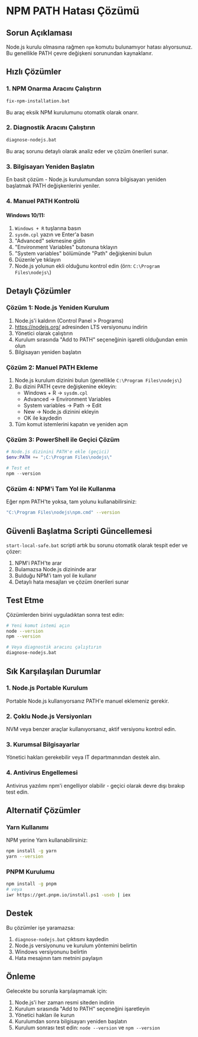 # NPM PATH Hatası Çözümü

## Sorun Açıklaması

Node.js kurulu olmasına rağmen `npm` komutu bulunamıyor hatası alıyorsunuz. Bu genellikle PATH çevre değişkeni sorunundan kaynaklanır.

## Hızlı Çözümler

### 1. NPM Onarma Aracını Çalıştırın
```bash
fix-npm-installation.bat
```
Bu araç eksik NPM kurulumunu otomatik olarak onarır.

### 2. Diagnostik Aracını Çalıştırın
```bash
diagnose-nodejs.bat
```
Bu araç sorunu detaylı olarak analiz eder ve çözüm önerileri sunar.

### 3. Bilgisayarı Yeniden Başlatın
En basit çözüm - Node.js kurulumundan sonra bilgisayarı yeniden başlatmak PATH değişkenlerini yeniler.

### 4. Manuel PATH Kontrolü

#### Windows 10/11:
1. `Windows + R` tuşlarına basın
2. `sysdm.cpl` yazın ve Enter'a basın
3. "Advanced" sekmesine gidin
4. "Environment Variables" butonuna tıklayın
5. "System variables" bölümünde "Path" değişkenini bulun
6. Düzenle'ye tıklayın
7. Node.js yolunun ekli olduğunu kontrol edin (örn: `C:\Program Files\nodejs\`)

## Detaylı Çözümler

### Çözüm 1: Node.js Yeniden Kurulum
1. Node.js'i kaldırın (Control Panel > Programs)
2. https://nodejs.org/ adresinden LTS versiyonunu indirin
3. Yönetici olarak çalıştırın
4. Kurulum sırasında "Add to PATH" seçeneğinin işaretli olduğundan emin olun
5. Bilgisayarı yeniden başlatın

### Çözüm 2: Manuel PATH Ekleme
1. Node.js kurulum dizinini bulun (genellikle `C:\Program Files\nodejs\`)
2. Bu dizini PATH çevre değişkenine ekleyin:
   - Windows + R → `sysdm.cpl`
   - Advanced → Environment Variables
   - System variables → Path → Edit
   - New → Node.js dizinini ekleyin
   - OK ile kaydedin
3. Tüm komut istemlerini kapatın ve yeniden açın

### Çözüm 3: PowerShell ile Geçici Çözüm
```powershell
# Node.js dizinini PATH'e ekle (geçici)
$env:PATH += ";C:\Program Files\nodejs\"

# Test et
npm --version
```

### Çözüm 4: NPM'i Tam Yol ile Kullanma
Eğer npm PATH'te yoksa, tam yolunu kullanabilirsiniz:
```bash
"C:\Program Files\nodejs\npm.cmd" --version
```

## Güvenli Başlatma Scripti Güncellemesi

`start-local-safe.bat` scripti artık bu sorunu otomatik olarak tespit eder ve çözer:

1. NPM'i PATH'te arar
2. Bulamazsa Node.js dizininde arar
3. Bulduğu NPM'i tam yol ile kullanır
4. Detaylı hata mesajları ve çözüm önerileri sunar

## Test Etme

Çözümlerden birini uyguladıktan sonra test edin:

```bash
# Yeni komut istemi açın
node --version
npm --version

# Veya diagnostik aracını çalıştırın
diagnose-nodejs.bat
```

## Sık Karşılaşılan Durumlar

### 1. Node.js Portable Kurulum
Portable Node.js kullanıyorsanız PATH'e manuel eklemeniz gerekir.

### 2. Çoklu Node.js Versiyonları
NVM veya benzer araçlar kullanıyorsanız, aktif versiyonu kontrol edin.

### 3. Kurumsal Bilgisayarlar
Yönetici hakları gerekebilir veya IT departmanından destek alın.

### 4. Antivirus Engellemesi
Antivirus yazılımı npm'i engelliyor olabilir - geçici olarak devre dışı bırakıp test edin.

## Alternatif Çözümler

### Yarn Kullanımı
NPM yerine Yarn kullanabilirsiniz:
```bash
npm install -g yarn
yarn --version
```

### PNPM Kurulumu
```bash
npm install -g pnpm
# veya
iwr https://get.pnpm.io/install.ps1 -useb | iex
```

## Destek

Bu çözümler işe yaramazsa:

1. `diagnose-nodejs.bat` çıktısını kaydedin
2. Node.js versiyonunu ve kurulum yöntemini belirtin
3. Windows versiyonunu belirtin
4. Hata mesajının tam metnini paylaşın

## Önleme

Gelecekte bu sorunla karşılaşmamak için:

1. Node.js'i her zaman resmi siteden indirin
2. Kurulum sırasında "Add to PATH" seçeneğini işaretleyin
3. Yönetici hakları ile kurun
4. Kurulumdan sonra bilgisayarı yeniden başlatın
5. Kurulum sonrası test edin: `node --version` ve `npm --version`